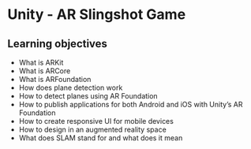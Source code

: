 # Unity - AR Slingshot Game

## Learning objectives

- What is ARKit
- What is ARCore
- What is ARFoundation
- How does plane detection work
- How to detect planes using AR Foundation
- How to publish applications for both Android and iOS with Unity’s AR Foundation
- How to create responsive UI for mobile devices
- How to design in an augmented reality space
- What does SLAM stand for and what does it mean
